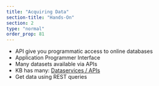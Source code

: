 ```yaml
---
title: "Acquiring Data"
section-title: "Hands-On"
section: 2
type: "normal"
order_prop: 81
---
```


+ API give you programmatic access to online databases
+ Application Programmer Interface
+ Many datasets available via APIs
+ KB has many: [Dataservices / APIs](http://www.kb.nl/banners-apis-en-meer/dataservices-apis)
+ Get data using REST queries




